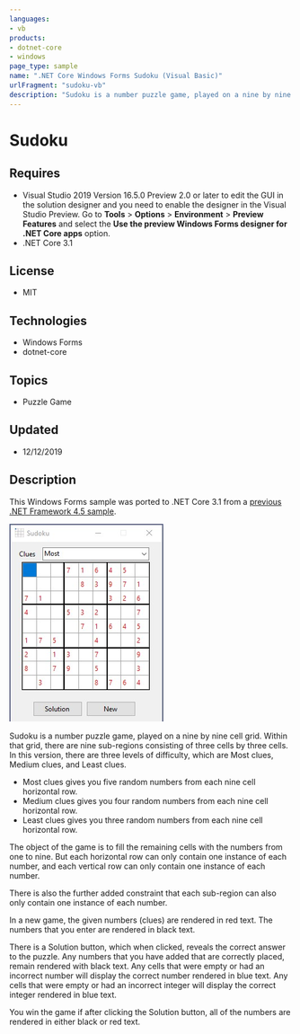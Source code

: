```yaml
---
languages:
- vb
products:
- dotnet-core
- windows
page_type: sample
name: ".NET Core Windows Forms Sudoku (Visual Basic)"
urlFragment: "sudoku-vb"
description: "Sudoku is a number puzzle game, played on a nine by nine cell grid"
---
```

# Sudoku

## Requires

- Visual Studio 2019 Version 16.5.0 Preview 2.0 or later to edit the GUI in the solution designer and you need to enable the designer in the Visual Studio Preview. Go to **Tools** > **Options** > **Environment** > **Preview Features** and select the **Use the preview Windows Forms designer for .NET Core apps** option.
- .NET Core 3.1

## License

- MIT

## Technologies

- Windows Forms
- dotnet-core

## Topics

- Puzzle Game

## Updated

- 12/12/2019

## Description

This Windows Forms sample was ported to .NET Core 3.1 from a [previous .NET Framework 4.5 sample](https://github.com/microsoftarchive/msdn-code-gallery-community-s-z/tree/master/Sudoku).

![Sudoku image](Sudoku-VB.jpg)

Sudoku is a number puzzle game, played on a nine by nine cell grid. Within that grid, there are nine sub-regions consisting of three cells by three cells. In this version, there are three levels of difficulty, which are Most clues, Medium clues, and Least clues.

- Most clues gives you five random numbers from each nine cell horizontal row.
- Medium clues gives you four random numbers from each nine cell horizontal row.
- Least clues gives you three random numbers from each nine cell horizontal row.

The object of the game is to fill the remaining cells with the numbers from one to nine. But each horizontal row can only contain one instance of each number, and each vertical row can only contain one instance of each number.

There is also the further added constraint that each sub-region can also only contain one instance of each number.

In a new game, the given numbers (clues) are rendered in red text. The numbers that you enter are rendered in black text.

There is a Solution button, which when clicked, reveals the correct answer to the puzzle. Any numbers that you have added that are correctly placed, remain rendered with black text. Any cells that were empty or had an incorrect number will display the correct number rendered in blue text.
Any cells that were empty or had an incorrect integer will display the correct integer rendered in blue text.

You win the game if after clicking the Solution button, all of the numbers are rendered in either black or red text.
